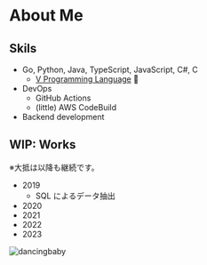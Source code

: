 # About Me

## Skils

- Go, Python, Java, TypeScript, JavaScript, C#, C
  - [V Programming Language](https://github.com/vlang/v) 🥑
- DevOps
  - GitHub Actions
  - (little) AWS CodeBuild
- Backend development

## WIP: Works

※大抵は以降も継続です。

- 2019
    - SQL によるデータ抽出
- 2020
- 2021
- 2022
- 2023

![dancingbaby](images/dancingbaby.gif)